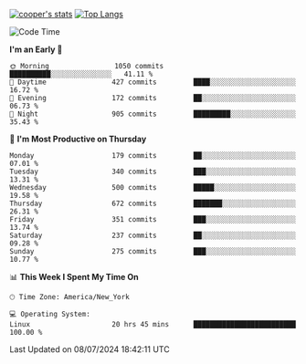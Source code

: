 [![cooper's stats](https://github-readme-stats-l2ak-km2n59e3j-coopjzs-projects.vercel.app/api?username=coopjz&count_private=true)](https://github.com/coopjz/github-readme-stats)
[![Top Langs](https://github-readme-stats-l2ak-km2n59e3j-coopjzs-projects.vercel.app/api/top-langs/?username=coopjz&count_private=true&langs_count=8&layout=compact&&hide=C)](https://github.com/coopjz/github-readme-stats)
<!--START_SECTION:waka-->
![Code Time](http://img.shields.io/badge/Code%20Time-68%20hrs%2038%20mins-blue)

**I'm an Early 🐤** 

```text
🌞 Morning                1050 commits        ██████████░░░░░░░░░░░░░░░   41.11 % 
🌆 Daytime                427 commits         ████░░░░░░░░░░░░░░░░░░░░░   16.72 % 
🌃 Evening                172 commits         ██░░░░░░░░░░░░░░░░░░░░░░░   06.73 % 
🌙 Night                  905 commits         █████████░░░░░░░░░░░░░░░░   35.43 % 
```
📅 **I'm Most Productive on Thursday** 

```text
Monday                   179 commits         ██░░░░░░░░░░░░░░░░░░░░░░░   07.01 % 
Tuesday                  340 commits         ███░░░░░░░░░░░░░░░░░░░░░░   13.31 % 
Wednesday                500 commits         █████░░░░░░░░░░░░░░░░░░░░   19.58 % 
Thursday                 672 commits         ███████░░░░░░░░░░░░░░░░░░   26.31 % 
Friday                   351 commits         ███░░░░░░░░░░░░░░░░░░░░░░   13.74 % 
Saturday                 237 commits         ██░░░░░░░░░░░░░░░░░░░░░░░   09.28 % 
Sunday                   275 commits         ███░░░░░░░░░░░░░░░░░░░░░░   10.77 % 
```


📊 **This Week I Spent My Time On** 

```text
🕑︎ Time Zone: America/New_York

💻 Operating System: 
Linux                    20 hrs 45 mins      █████████████████████████   100.00 % 
```


 Last Updated on 08/07/2024 18:42:11 UTC
<!--END_SECTION:waka-->
